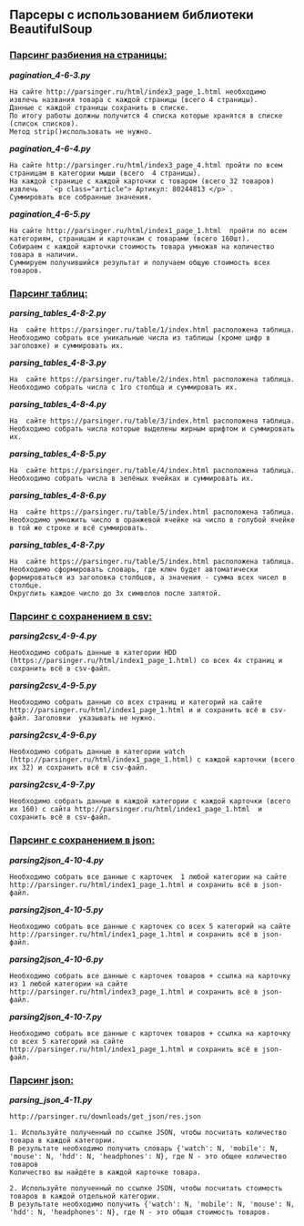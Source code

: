 ## **Парсеры с использованием библиотеки BeautifulSoup**

### <ins>Парсинг разбиения на страницы:</ins>

***pagination_4-6-3.py***

    На сайте http://parsinger.ru/html/index3_page_1.html необходимо извлечь названия товара с каждой страницы (всего 4 страницы).
    Данные с каждой страницы сохранить в списке.
    По итогу работы должны получится 4 списка которые хранятся в списке (список списков).
    Метод strip()использовать не нужно.


***pagination_4-6-4.py***

    На сайте http://parsinger.ru/html/index3_page_4.html пройти по всем страницам в категории мыши (всего  4 страницы). 
    На каждой странице с каждой карточки с товаром (всего 32 товаров) извлечь   `<p class="article"> Артикул: 80244813 </p>`.
    Суммировать все собранные значения.

***pagination_4-6-5.py***

    На сайте http://parsinger.ru/html/index1_page_1.html  пройти по всем категориям, страницам и карточкам с товарами (всего 160шт).
    Собираем с каждой карточки стоимость товара умножая на количество товара в наличии.
    Суммируем получившийся результат и получаем общую стоимость всех товаров.

### <ins>Парсинг таблиц:</ins>

***parsing_tables_4-8-2.py***

    На  сайте https://parsinger.ru/table/1/index.html расположена таблица.
    Необходимо собрать все уникальные числа из таблицы (кроме цифр в заголовке) и суммировать их.

***parsing_tables_4-8-3.py***

    На  сайте https://parsinger.ru/table/2/index.html расположена таблица.
    Необходимо собрать числа с 1го столбца и суммировать их.

***parsing_tables_4-8-4.py***

    На  сайте https://parsinger.ru/table/3/index.html расположена таблица.
    Необходимо собрать числа которые выделены жирным шрифтом и суммировать их.

***parsing_tables_4-8-5.py***

    На  сайте https://parsinger.ru/table/4/index.html расположена таблица.
    Необходимо собрать числа в зелёных ячейках и суммировать их.

***parsing_tables_4-8-6.py***

    На  сайте https://parsinger.ru/table/5/index.html расположена таблица.
    Необходимо умножить число в оранжевой ячейке на число в голубой ячейке в той же строке и всё суммировать.

***parsing_tables_4-8-7.py***

    На  сайте https://parsinger.ru/table/5/index.html расположена таблица.
    Необходимо сформировать словарь, где ключ будет автоматически формироваться из заголовка столбцов, а значения - сумма всех чисел в столбце.
    Округлить каждое число до 3х символов после запятой.

### <ins>Парсинг с сохранением в csv:</ins>

***parsing2csv_4-9-4.py***

    Необходимо собрать данные в категории HDD (https://parsinger.ru/html/index1_page_1.html) со всех 4х страниц и сохранить всё в csv-файл. 

***parsing2csv_4-9-5.py***

    Необходимо собрать данные со всех страниц и категорий на сайте http://parsinger.ru/html/index1_page_1.html и и сохранить всё в csv-файл. Заголовки  указывать не нужно.

***parsing2csv_4-9-6.py***

    Необходимо собрать данные в категории watch (http://parsinger.ru/html/index1_page_1.html) c каждой карточки (всего их 32) и сохранить всё в csv-файл.

***parsing2csv_4-9-7.py***

    Необходимо собрать данные в каждой категории c каждой карточки (всего их 160) с сайта http://parsinger.ru/html/index1_page_1.html  и сохранить всё в csv-файл.

### <ins>Парсинг с сохранением в json:</ins>

***parsing2json_4-10-4.py***

    Необходимо собрать все данные с карточек  1 любой категории на сайте http://parsinger.ru/html/index1_page_1.html и сохранить всё в json-файл.

***parsing2json_4-10-5.py***

    Необходимо собрать все данные с карточек со всех 5 категорий на сайте http://parsinger.ru/html/index1_page_1.html и сохранить всё в json-файл. 

***parsing2json_4-10-6.py***

    Необходимо собрать все данные с карточек товаров + ссылка на карточку из 1 любой категории на сайте http://parsinger.ru/html/index3_page_1.html и сохранить всё в json-файл.

***parsing2json_4-10-7.py***

    Необходимо собрать все данные с карточек товаров + ссылка на карточку со всех 5 категорий на сайте http://parsinger.ru/html/index1_page_1.html и сохранить всё в json-файл.

### <ins>Парсинг json:</ins>

***parsing_json_4-11.py***

    http://parsinger.ru/downloads/get_json/res.json
    
    1. Используйте полученный по ссылке JSON, чтобы посчитать количество товара в каждой категории.
    В результате необходимо получить словарь {'watch': N, 'mobile': N, 'mouse': N, 'hdd': N, 'headphones': N}, где N - это общее количество товаров
    Количество вы найдёте в каждой карточке товара.
    
    2. Используйте полученный по ссылке JSON, чтобы посчитать стоимость товаров в каждой отдельной категории.
    В результате необходимо получить {'watch': N, 'mobile': N, 'mouse': N, 'hdd': N, 'headphones': N}, где N - это общая стоимость товаров.

